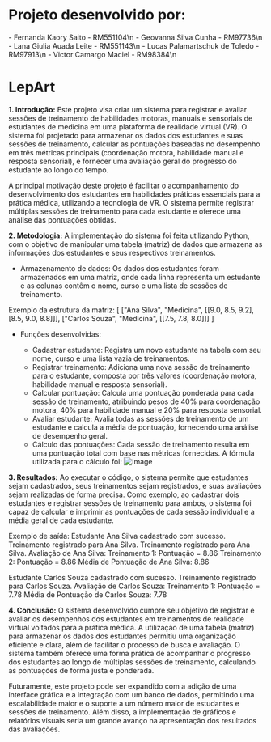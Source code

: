<h1>Projeto desenvolvido por:</h1>
- Fernanda Kaory Saito - RM551104\n
- Geovanna Silva Cunha - RM97736\n
- Lana Giulia Auada Leite - RM551143\n
- Lucas Palamartschuk de Toledo - RM97913\n
- Victor Camargo Maciel - RM98384\n

<h1>LepArt</h1>
<b>1. Introdução:</b>
Este projeto visa criar um sistema para registrar e avaliar sessões de treinamento de habilidades motoras, manuais e sensoriais de estudantes de medicina em uma plataforma de realidade virtual (VR). O sistema foi projetado para armazenar os dados dos estudantes e suas sessões de treinamento, calcular as pontuações baseadas no desempenho em três métricas principais (coordenação motora, habilidade manual e resposta sensorial), e fornecer uma avaliação geral do progresso do estudante ao longo do tempo.

A principal motivação deste projeto é facilitar o acompanhamento do desenvolvimento dos estudantes em habilidades práticas essenciais para a prática médica, utilizando a tecnologia de VR. O sistema permite registrar múltiplas sessões de treinamento para cada estudante e oferece uma análise das pontuações obtidas.

<b>2. Metodologia:</b>
A implementação do sistema foi feita utilizando Python, com o objetivo de manipular uma tabela (matriz) de dados que armazena as informações dos estudantes e seus respectivos treinamentos.

- Armazenamento de dados: Os dados dos estudantes foram armazenados em uma matriz, onde cada linha representa um estudante e as colunas contêm o nome, curso e uma lista de sessões de treinamento.

Exemplo da estrutura da matriz:
[
  ["Ana Silva", "Medicina", [[9.0, 8.5, 9.2], [8.5, 9.0, 8.8]]],
  ["Carlos Souza", "Medicina", [[7.5, 7.8, 8.0]]]
]

- Funções desenvolvidas:

  - Cadastrar estudante: Registra um novo estudante na tabela com seu nome, curso e uma lista vazia de treinamentos.
  - Registrar treinamento: Adiciona uma nova sessão de treinamento para o estudante, composta por três valores (coordenação motora, habilidade manual e resposta sensorial).
  - Calcular pontuação: Calcula uma pontuação ponderada para cada sessão de treinamento, atribuindo pesos de 40% para coordenação motora, 40% para habilidade manual e 20% para resposta sensorial.
  - Avaliar estudante: Avalia todas as sessões de treinamento de um estudante e calcula a média de pontuação, fornecendo uma análise de desempenho geral.
  - Cálculo das pontuações: Cada sessão de treinamento resulta em uma pontuação total com base nas métricas fornecidas. A fórmula utilizada para o cálculo foi:
    ![image](https://github.com/user-attachments/assets/1cc52ba7-e6f1-4462-baea-fd600c3354cc)

<b>3. Resultados:</b>
Ao executar o código, o sistema permite que estudantes sejam cadastrados, seus treinamentos sejam registrados, e suas avaliações sejam realizadas de forma precisa. Como exemplo, ao cadastrar dois estudantes e registrar sessões de treinamento para ambos, o sistema foi capaz de calcular e imprimir as pontuações de cada sessão individual e a média geral de cada estudante.

Exemplo de saída:
Estudante Ana Silva cadastrado com sucesso.
Treinamento registrado para Ana Silva.
Treinamento registrado para Ana Silva.
Avaliação de Ana Silva:
Treinamento 1: Pontuação = 8.86
Treinamento 2: Pontuação = 8.86
Média de Pontuação de Ana Silva: 8.86

Estudante Carlos Souza cadastrado com sucesso.
Treinamento registrado para Carlos Souza.
Avaliação de Carlos Souza:
Treinamento 1: Pontuação = 7.78
Média de Pontuação de Carlos Souza: 7.78

<b>4. Conclusão:</b>
O sistema desenvolvido cumpre seu objetivo de registrar e avaliar os desempenhos dos estudantes em treinamentos de realidade virtual voltados para a prática médica. A utilização de uma tabela (matriz) para armazenar os dados dos estudantes permitiu uma organização eficiente e clara, além de facilitar o processo de busca e avaliação. O sistema também oferece uma forma prática de acompanhar o progresso dos estudantes ao longo de múltiplas sessões de treinamento, calculando as pontuações de forma justa e ponderada.

Futuramente, este projeto pode ser expandido com a adição de uma interface gráfica e a integração com um banco de dados, permitindo uma escalabilidade maior e o suporte a um número maior de estudantes e sessões de treinamento. Além disso, a implementação de gráficos e relatórios visuais seria um grande avanço na apresentação dos resultados das avaliações.
